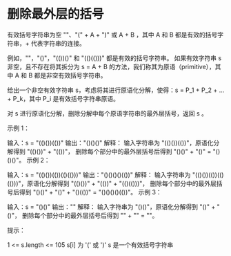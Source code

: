 # 删除最外层的括号

有效括号字符串为空 ""、"(" + A + ")" 或 A + B ，其中 A 和 B 都是有效的括号字符串，+ 代表字符串的连接。

例如，""，"()"，"(())()" 和 "(()(()))" 都是有效的括号字符串。
如果有效字符串 s 非空，且不存在将其拆分为 s = A + B 的方法，我们称其为原语（primitive），其中 A 和 B 都是非空有效括号字符串。

给出一个非空有效字符串 s，考虑将其进行原语化分解，使得：s = P_1 + P_2 + ... + P_k，其中 P_i 是有效括号字符串原语。

对 s 进行原语化分解，删除分解中每个原语字符串的最外层括号，返回 s 。

示例 1：

输入：s = "(()())(())"
输出："()()()"
解释：
输入字符串为 "(()())(())"，原语化分解得到 "(()())" + "(())"，
删除每个部分中的最外层括号后得到 "()()" + "()" = "()()()"。
示例 2：

输入：s = "(()())(())(()(()))"
输出："()()()()(())"
解释：
输入字符串为 "(()())(())(()(()))"，原语化分解得到 "(()())" + "(())" + "(()(()))"，
删除每个部分中的最外层括号后得到 "()()" + "()" + "()(())" = "()()()()(())"。
示例 3：

输入：s = "()()"
输出：""
解释：
输入字符串为 "()()"，原语化分解得到 "()" + "()"，
删除每个部分中的最外层括号后得到 "" + "" = ""。

提示：

1 <= s.length <= 105
s[i] 为 '(' 或 ')'
s 是一个有效括号字符串

